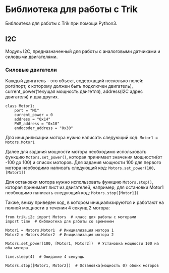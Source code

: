 # Библиотека для работы c Trik
Библоитека для работы с Trik при помощи Python3. 

## I2C
Модуль I2C, предназначенный для работы с аналоговыми датчиками и силовыми двигателями.

### Силовые двигатели

Каждый двигатель - это объект, содержащий несколько полей: port(порт, к которому должен быть подключен двигатель), current_power(текущая мощность двигетля), address(I2C адрес двигателя) и два других.
```
class Motor1:
    port = "M1"
    current_power = 0
    address = "0x14"
    PWM_address = "0x10"
    endocoder_address = "0x30"
```

Для иницаилизации мотора нужно написать следующий код:
```Motor1 = Motors.Motor1```

Далее для задания мощности мотора необходимо использовать функцию ```Motors.set_power()```, которая принимает значения мощности(от -100 до 100) и список моторов. Для задания мощности 100 для первого мотора необходимо написать следующий код:
```Motors.set_power(100, [Motor1])```

Для остановки мотора нужно использовать функцию ```Motors.stop()```, которая принимает лист из двигателей, например, для остановки Motor1 необходимо написать следующий код:
```Motors.stop([Motor1])```

Также, внизу приведен код, в котором инициализируются и работают на полной мощности в течении 4 секунд 2 мотора:

```
from trik.i2c import Motors  # класс для работы с моторами 
import time  # библиотека для работы со временем

Motor1 = Motors.Motor1  # Инициализация мотора 1
Motor2 = Motors.Motor2  # Инициализация мотора 2

Motors.set_power(100, [Motor1, Motor2])  # Установка мощности 100 на оба мотора

time.sleep(4)  # Ожидание 4 секунды

Motors.stop([Motor1, Motor2])  # Остановка(мощность 0) обоих моторов
```
